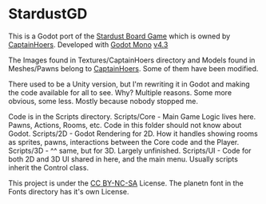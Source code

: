 # StardustGD
 This is a Godot port of the [Stardust Board Game](https://www.thegamecrafter.com/games/stardust2) which is owned by [CaptainHoers](https://captainhoers.tumblr.com/).
 Developed with [Godot Mono](https://godotengine.org/) [v4.3](https://godotengine.org/download/archive/4.3-stable/)
 
 The Images found in Textures/CaptainHoers directory and Models found in Meshes/Pawns belong to [CaptainHoers](https://captainhoers.tumblr.com/). Some of them have been modified.

 There used to be a Unity version, but I'm rewriting it in Godot and making the code available for all to see.
 Why? Multiple reasons. Some more obvious, some less. Mostly because nobody stopped me.

 Code is in the Scripts directory.
 Scripts/Core - Main Game Logic lives here. Pawns, Actions, Rooms, etc. Code in this folder should not know about Godot.
 Scripts/2D - Godot Rendering for 2D. How it handles showing rooms as sprites, pawns, interactions between the Core code and the Player.
 Scripts/3D - ^^ same, but for 3D. Largely unfinished.
 Scripts/UI - Code for both 2D and 3D UI shared in here, and the main menu. Usually scripts inherit the Control class.

 This project is under the [CC BY-NC-SA](https://creativecommons.org/licenses/by-nc-sa/3.0/) License.
 The planetn font in the Fonts directory has it's own License.